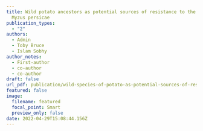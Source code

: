 ```yaml
---
title: Wild potato ancestors as potential sources of resistance to the aphid
  Myzus persicae
publication_types:
  - "2"
authors:
  - Admin
  - Toby Bruce
  - Islam Sobhy
author_notes:
  - First-author
  - co-author
  - co-author
draft: false
url_pdf: publication/wild-species-of-potato-as-potential-sources-of-resistance-against-the-aphid-myzus-persicae/Pest-Management-Science-2022-Ali-Wild_potato_ancestors_as_potential_sources_of_resistance_to_the_aphid_Myzus_persicae-2.pdf
featured: false
image:
  filename: featured
  focal_point: Smart
  preview_only: false
date: 2022-04-29T15:08:44.156Z
---
```

